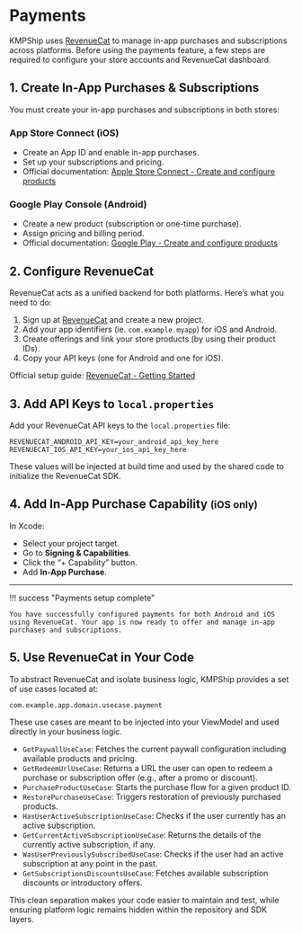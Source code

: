 # Payments

KMPShip uses [RevenueCat](https://www.revenuecat.com/) to manage in-app purchases and subscriptions across platforms. Before using the payments feature, a few steps are required to configure your
store accounts and RevenueCat dashboard.

## 1. Create In-App Purchases & Subscriptions

You must create your in-app purchases and subscriptions in both stores:

### App Store Connect (iOS)

* Create an App ID and enable in-app purchases.
* Set up your subscriptions and pricing.
* Official documentation: [Apple Store Connect - Create and configure products](https://www.revenuecat.com/docs/getting-started/entitlements/ios-products)

### Google Play Console (Android)

* Create a new product (subscription or one-time purchase).
* Assign pricing and billing period.
* Official documentation: [Google Play - Create and configure products](https://www.revenuecat.com/docs/getting-started/entitlements/android-products)

## 2. Configure RevenueCat

RevenueCat acts as a unified backend for both platforms. Here’s what you need to do:

1. Sign up at [RevenueCat](https://app.revenuecat.com/) and create a new project.
2. Add your app identifiers (ie. `com.example.myapp`) for iOS and Android.
3. Create offerings and link your store products (by using their product IDs).
4. Copy your API keys (one for Android and one for iOS).

Official setup guide: [RevenueCat - Getting Started](https://www.revenuecat.com/docs/getting-started)

## 3. Add API Keys to `local.properties`

Add your RevenueCat API keys to the `local.properties` file:

```properties
REVENUECAT_ANDROID_API_KEY=your_android_api_key_here
REVENUECAT_IOS_API_KEY=your_ios_api_key_here
```

These values will be injected at build time and used by the shared code to initialize the RevenueCat SDK.

## 4. Add In-App Purchase Capability <small>(iOS only)</small>

In Xcode:

* Select your project target.
* Go to **Signing & Capabilities**.
* Click the “+ Capability” button.
* Add **In-App Purchase**.

---

!!! success "Payments setup complete"

    You have successfully configured payments for both Android and iOS using RevenueCat. Your app is now ready to offer and manage in-app purchases and subscriptions.

## 5. Use RevenueCat in Your Code

To abstract RevenueCat and isolate business logic, KMPShip provides a set of use cases located at:

```
com.example.app.domain.usecase.payment
```

These use cases are meant to be injected into your ViewModel and used directly in your business logic.

* `GetPaywallUseCase`: Fetches the current paywall configuration including available products and pricing.
* `GetRedeemUrlUseCase`: Returns a URL the user can open to redeem a purchase or subscription offer (e.g., after a promo or discount).
* `PurchaseProductUseCase`: Starts the purchase flow for a given product ID.
* `RestorePurchaseUseCase`: Triggers restoration of previously purchased products.
* `HasUserActiveSubscriptionUseCase`: Checks if the user currently has an active subscription.
* `GetCurrentActiveSubscriptionUseCase`: Returns the details of the currently active subscription, if any.
* `WasUserPreviouslySubscribedUseCase`: Checks if the user had an active subscription at any point in the past.
* `GetSubscriptionsDiscountsUseCase`: Fetches available subscription discounts or introductory offers.

This clean separation makes your code easier to maintain and test, while ensuring platform logic remains hidden within the repository and SDK layers.
